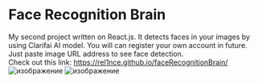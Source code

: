 # Face Recognition Brain
My second project written on React.js. It detects faces in your images by using Clarifai AI model. You will can register your own account in future. Just paste image  URL address to see face detection.<br />
Check out this link: https://rel1nce.github.io/faceRecognitionBrain/
![изображение](https://user-images.githubusercontent.com/101862863/187709130-69b16202-cc75-4298-8402-a2fbf1350521.png)
![изображение](https://user-images.githubusercontent.com/101862863/187709302-ff20113e-722e-47f6-9b01-265c34839431.png)
